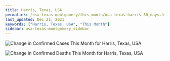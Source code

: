 ```yaml
---
title: Harris, Texas, USA
permalink: /usa-texas-montgomery/this_month/usa-texas-harris-30_days.html
last_updated: Dec 21, 2021
keywords: ["Harris, Texas, USA", "This Month"]
sidebar: usa-texas-montgomery_sidebar
---
```


![Change in Confirmed Cases This Month for Harris, Texas, USA](/covid_tracker/images/graphs/usa-texas-harris-delta_confirmed-30_days_graph.png)

![Change in Confirmed Deaths This Month for Harris, Texas, USA](/covid_tracker/images/graphs/usa-texas-harris-delta_deaths-30_days_graph.png)
